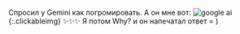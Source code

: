 ---
---
Спросил у Gemini как погромировать. А он мне вот:
![google ai]({{site.url}}/assets/images/gemini_flash.png){:.clickableimg}
✨✨✨
Я потом Why? и он напечатал ответ = )